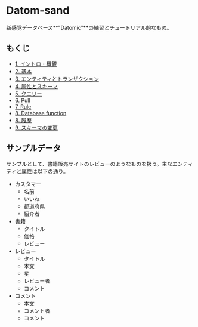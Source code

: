 # Datom-sand

新感覚データベース**"Datomic"**の練習とチュートリアル的なもの。

## もくじ

- [1. イントロ・概観](doc/1-intro.md)
- [2. 基本](doc/2-basics.md)
- [3. エンティティとトランザクション](doc/3-entity-and-tx.md)
- [4. 属性とスキーマ](doc/4-attr-and-schema.md)
- [5. クエリー](doc/5-query.md)
- [6. Pull](doc/6-pull.md)
- [7. Rule](doc/7-rule.md)
- [8. Database function](doc/8-db-fn.md)
- [8. 履歴](doc/8-history.md)
- [9. スキーマの変更](doc/9-alter-schema.md)

## サンプルデータ

サンプルとして、書籍販売サイトのレビューのようなものを扱う。主なエンティティと属性は以下の通り。

- カスタマー
  - 名前
  - いいね
  - 都道府県
  - 紹介者
- 書籍
  - タイトル
  - 価格
  - レビュー
- レビュー
  - タイトル
  - 本文
  - 星
  - レビュー者
  - コメント
- コメント
  - 本文
  - コメント者
  - コメント

